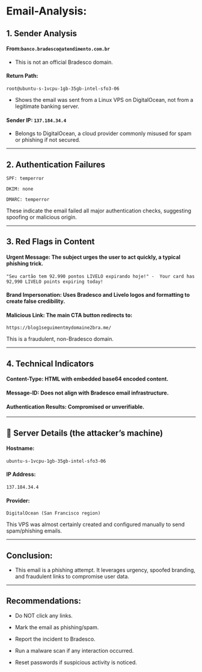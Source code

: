 # Email-Analysis:



## 1. Sender Analysis

#### From:```banco.bradesco@atendimento.com.br```

- This is not an official Bradesco domain.


#### Return Path: 

```
root@ubuntu-s-1vcpu-1gb-35gb-intel-sfo3-06
```

- Shows the email was sent from a Linux VPS on DigitalOcean, not from a legitimate banking server.

#### Sender IP: ```137.184.34.4```

- Belongs to DigitalOcean, a cloud provider commonly misused for spam or phishing if not secured.




---




## 2. Authentication Failures
```
SPF: temperror

DKIM: none

DMARC: temperror 
```

These indicate the email failed all major authentication checks, suggesting spoofing or malicious origin.


---


## 3. Red Flags in Content

#### Urgent Message: The subject urges the user to act quickly, a typical phishing trick.

```"Seu cartão tem 92.990 pontos LIVELO expirando hoje!" -  Your card has 92,990 LIVELO points expiring today!```

#### Brand Impersonation: Uses Bradesco and Livelo logos and formatting to create false credibility.

#### Malicious Link: The main CTA button redirects to:

```https://blog1seguimentmydomaine2bra.me/```

This is a fraudulent, non-Bradesco domain.

---


## 4. Technical Indicators


#### Content-Type: HTML with embedded base64 encoded content.

#### Message-ID: Does not align with Bradesco email infrastructure.

#### Authentication Results: Compromised or unverifiable.


---


## 📍 Server Details (the attacker’s machine)

#### Hostname: 

```ubuntu-s-1vcpu-1gb-35gb-intel-sfo3-06```

#### IP Address: 
```137.184.34.4```

#### Provider: 
```DigitalOcean (San Francisco region)```

This VPS was almost certainly created and configured manually to send spam/phishing emails.


---


## Conclusion:

- This email is a phishing attempt. It leverages urgency, spoofed branding, and fraudulent links to compromise user data.


---


## Recommendations:

- Do NOT click any links.

- Mark the email as phishing/spam.

- Report the incident to Bradesco.

- Run a malware scan if any interaction occurred.

- Reset passwords if suspicious activity is noticed.

